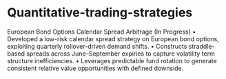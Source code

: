 # Quantitative-trading-strategies

European Bond Options Calendar Spread Arbitrage (In Progress)
•	Developed a low-risk calendar spread strategy on European bond options, exploiting quarterly rollover-driven demand shifts.
•	Constructs straddle-based spreads across June–September expiries to capture volatility term structure inefficiencies.
•	Leverages predictable fund rotation to generate consistent relative value opportunities with defined downside.
